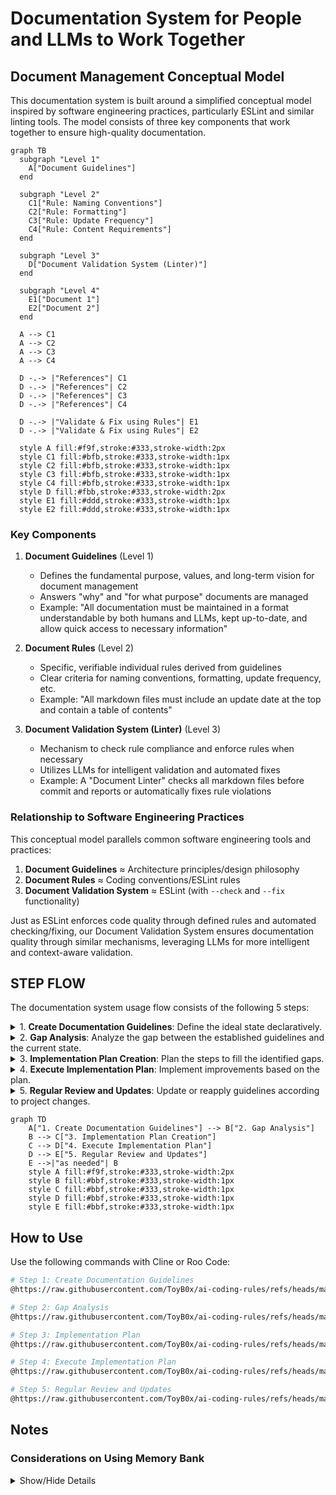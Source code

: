 # Documentation System for People and LLMs to Work Together

## Document Management Conceptual Model

This documentation system is built around a simplified conceptual model inspired by software engineering practices, particularly ESLint and similar linting tools. The model consists of three key components that work together to ensure high-quality documentation.

```mermaid
graph TB
  subgraph "Level 1"
    A["Document Guidelines"]
  end
  
  subgraph "Level 2"
    C1["Rule: Naming Conventions"]
    C2["Rule: Formatting"]
    C3["Rule: Update Frequency"]
    C4["Rule: Content Requirements"]
  end
  
  subgraph "Level 3"
    D["Document Validation System (Linter)"]
  end
  
  subgraph "Level 4"
    E1["Document 1"]
    E2["Document 2"]
  end
  
  A --> C1
  A --> C2
  A --> C3
  A --> C4
  
  D -.-> |"References"| C1
  D -.-> |"References"| C2
  D -.-> |"References"| C3
  D -.-> |"References"| C4
  
  D -.-> |"Validate & Fix using Rules"| E1
  D -.-> |"Validate & Fix using Rules"| E2
  
  style A fill:#f9f,stroke:#333,stroke-width:2px
  style C1 fill:#bfb,stroke:#333,stroke-width:1px
  style C2 fill:#bfb,stroke:#333,stroke-width:1px
  style C3 fill:#bfb,stroke:#333,stroke-width:1px
  style C4 fill:#bfb,stroke:#333,stroke-width:1px
  style D fill:#fbb,stroke:#333,stroke-width:2px
  style E1 fill:#ddd,stroke:#333,stroke-width:1px
  style E2 fill:#ddd,stroke:#333,stroke-width:1px
```

### Key Components

1. **Document Guidelines** (Level 1)
   - Defines the fundamental purpose, values, and long-term vision for document management
   - Answers "why" and "for what purpose" documents are managed
   - Example: "All documentation must be maintained in a format understandable by both humans and LLMs, kept up-to-date, and allow quick access to necessary information"

2. **Document Rules** (Level 2)
   - Specific, verifiable individual rules derived from guidelines
   - Clear criteria for naming conventions, formatting, update frequency, etc.
   - Example: "All markdown files must include an update date at the top and contain a table of contents"

3. **Document Validation System (Linter)** (Level 3)
   - Mechanism to check rule compliance and enforce rules when necessary
   - Utilizes LLMs for intelligent validation and automated fixes
   - Example: A "Document Linter" checks all markdown files before commit and reports or automatically fixes rule violations

### Relationship to Software Engineering Practices

This conceptual model parallels common software engineering tools and practices:

1. **Document Guidelines** ≈ Architecture principles/design philosophy
2. **Document Rules** ≈ Coding conventions/ESLint rules
3. **Document Validation System** ≈ ESLint (with `--check` and `--fix` functionality)

Just as ESLint enforces code quality through defined rules and automated checking/fixing, our Document Validation System ensures documentation quality through similar mechanisms, leveraging LLMs for more intelligent and context-aware validation.

## STEP FLOW

The documentation system usage flow consists of the following 5 steps:

<details>
<summary>1. <b>Create Documentation Guidelines</b>: Define the ideal state declaratively.</summary>

- Understanding best practices
- Understanding current project characteristics
- Creating documentation guidelines
- Reviewing existing guidelines for improvement
</details>

<details>
<summary>2. <b>Gap Analysis</b>: Analyze the gap between the established guidelines and the current state.</summary>

- Understanding the documentation guidelines
- Understanding the current project state
- Analyzing the gaps between them
</details>

<details>
<summary>3. <b>Implementation Plan Creation</b>: Plan the steps to fill the identified gaps.</summary>

- Understanding the gaps
- Planning improvement steps
- Prioritizing and implementing in stages
</details>

<details>
<summary>4. <b>Execute Implementation Plan</b>: Implement improvements based on the plan.</summary>

- Understanding the implementation plan
- Understanding the current project state
- Executing improvements
</details>

<details>
<summary>5. <b>Regular Review and Updates</b>: Update or reapply guidelines according to project changes.</summary>

- Understanding current guidelines
- Improving and adjusting guidelines
- Repeating from step 2 as needed
</details>

```mermaid
graph TD
    A["1. Create Documentation Guidelines"] --> B["2. Gap Analysis"]
    B --> C["3. Implementation Plan Creation"]
    C --> D["4. Execute Implementation Plan"]
    D --> E["5. Regular Review and Updates"]
    E -->|"as needed"| B
    style A fill:#f9f,stroke:#333,stroke-width:2px
    style B fill:#bbf,stroke:#333,stroke-width:1px
    style C fill:#bbf,stroke:#333,stroke-width:1px
    style D fill:#bbf,stroke:#333,stroke-width:1px
    style E fill:#bbf,stroke:#333,stroke-width:1px
```

## How to Use

Use the following commands with Cline or Roo Code:

```bash
# Step 1: Create Documentation Guidelines
@https://raw.githubusercontent.com/ToyB0x/ai-coding-rules/refs/heads/main/Guideline.md Create documentation guidelines following Step 1

# Step 2: Gap Analysis
@https://raw.githubusercontent.com/ToyB0x/ai-coding-rules/refs/heads/main/Guideline.md Perform gap analysis between current state and guidelines following Step 2

# Step 3: Implementation Plan
@https://raw.githubusercontent.com/ToyB0x/ai-coding-rules/refs/heads/main/Guideline.md Create an implementation plan for documentation guidelines following Step 3

# Step 4: Execute Implementation Plan
@https://raw.githubusercontent.com/ToyB0x/ai-coding-rules/refs/heads/main/Guideline.md Execute the implementation plan following Step 4

# Step 5: Regular Review and Updates
@https://raw.githubusercontent.com/ToyB0x/ai-coding-rules/refs/heads/main/Guideline.md Perform regular review and updates of documentation guidelines following Step 5
```

## Notes

### Considerations on Using Memory Bank

<details>
<summary>Show/Hide Details</summary>

- Memory Bank consumes tokens, so its usage should be evaluated based on project requirements
- Regardless of Memory Bank usage, large document collections can exceed 100k tokens, making incremental access important
- Personal observations on Memory Bank files:
  - activeContext.md: Regular conversation context may be sufficient
  - decisionLog.md: Team decisions should be properly committed to repositories
  - productContext.md: Product overviews should be committed with human consensus rather than auto-generated
  - progress.md: Team progress should be documented in organized repositories
  - systemPatterns.md: System structures should be documented in organized repositories
- Semi-automated reflection documents might be useful when accumulated insights can be committed to system interactions
  - A potentially better approach: include response history in LLM commits and use CI to automatically generate weekly retrospectives and improvement PRs
</details>
